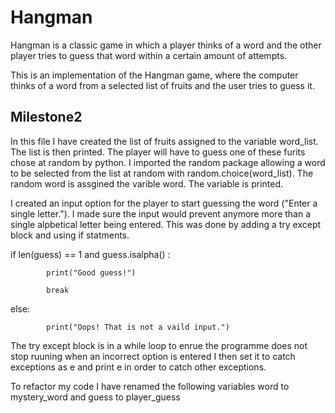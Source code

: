 # Hangman
Hangman is a classic game in which a player thinks of a word and the other player tries to guess that word within a certain amount of attempts.

This is an implementation of the Hangman game, where the computer thinks of a word from a selected list of fruits and the user tries to guess it. 

## Milestone2 
In this file I have created the list of fruits assigned to the variable word_list.
The list is then printed.
The player will have to guess one of these furits chose at random by python.
I imported the random package allowing a word to be selected from the list at random with random.choice(word_list).
The random word is assgined the varible word.
The variable is printed.

I created an input option for the player to start guessing the word ("Enter a single letter.").
I made sure the input would prevent anymore more than a single alpbetical letter being entered.
This was done by adding a try except block and using if statments. 

if len(guess) == 1 and guess.isalpha() :
            
            print("Good guess!")
            
            break 
 
 else: 
           
            print("Oops! That is not a vaild input.")

The try except block is in a while loop to enrue the programme does not stop ruuning when an incorrect option is entered 
I then set it to catch exceptions as e and print e in order to catch other exceptions.

To refactor my code I have renamed the following variables word to mystery_word and guess to player_guess

